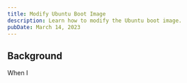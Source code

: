```yaml
---
title: Modify Ubuntu Boot Image
description: Learn how to modify the Ubuntu boot image.
pubDate: March 14, 2023
---
```


## Background

When I 
